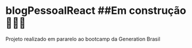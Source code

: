 # blogPessoalReact ##Em construção👨🏽‍💻
Projeto realizado em pararelo ao bootcamp da Generation Brasil
